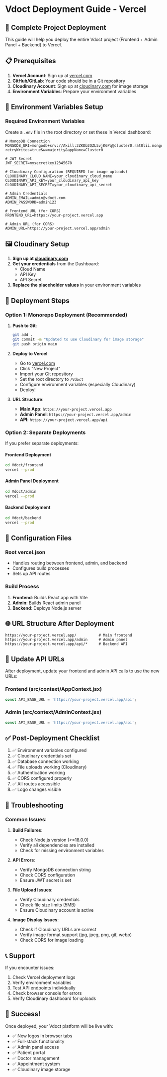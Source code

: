 # Vdoct Deployment Guide - Vercel

## 🚀 Complete Project Deployment

This guide will help you deploy the entire Vdoct project (Frontend + Admin Panel + Backend) to Vercel.

## 📋 Prerequisites

1. **Vercel Account**: Sign up at [vercel.com](https://vercel.com)
2. **GitHub/GitLab**: Your code should be in a Git repository
3. **Cloudinary Account**: Sign up at [cloudinary.com](https://cloudinary.com) for image storage
4. **Environment Variables**: Prepare your environment variables

## 🔧 Environment Variables Setup

### Required Environment Variables

Create a `.env` file in the root directory or set these in Vercel dashboard:

```env
# MongoDB Connection
MONGODB_URI=mongodb+srv://Akill:3ZKDb2QZL5vjK6Pq@cluster0.rat0lii.mongodb.net/?retryWrites=true&w=majority&appName=Cluster0

# JWT Secret
JWT_SECRET=mysecretkey12345678

# Cloudinary Configuration (REQUIRED for image uploads)
CLOUDINARY_CLOUD_NAME=your_cloudinary_cloud_name
CLOUDINARY_API_KEY=your_cloudinary_api_key
CLOUDINARY_API_SECRET=your_cloudinary_api_secret

# Admin Credentials
ADMIN_EMAIL=admin@vdoct.com
ADMIN_PASSWORD=admin123

# Frontend URL (for CORS)
FRONTEND_URL=https://your-project.vercel.app

# Admin URL (for CORS)
ADMIN_URL=https://your-project.vercel.app/admin
```

## 🖼️ Cloudinary Setup

1. **Sign up at [cloudinary.com](https://cloudinary.com)**
2. **Get your credentials** from the Dashboard:
   - Cloud Name
   - API Key
   - API Secret
3. **Replace the placeholder values** in your environment variables

## 🚀 Deployment Steps

### Option 1: Monorepo Deployment (Recommended)

1. **Push to Git**:
   ```bash
   git add .
   git commit -m "Updated to use Cloudinary for image storage"
   git push origin main
   ```

2. **Deploy to Vercel**:
   - Go to [vercel.com](https://vercel.com)
   - Click "New Project"
   - Import your Git repository
   - Set the root directory to `/Vdoct`
   - Configure environment variables (especially Cloudinary)
   - Deploy!

3. **URL Structure**:
   - **Main App**: `https://your-project.vercel.app`
   - **Admin Panel**: `https://your-project.vercel.app/admin`
   - **API**: `https://your-project.vercel.app/api`

### Option 2: Separate Deployments

If you prefer separate deployments:

#### Frontend Deployment
```bash
cd Vdoct/frontend
vercel --prod
```

#### Admin Panel Deployment
```bash
cd Vdoct/admin
vercel --prod
```

#### Backend Deployment
```bash
cd Vdoct/backend
vercel --prod
```

## 🔧 Configuration Files

### Root vercel.json
- Handles routing between frontend, admin, and backend
- Configures build processes
- Sets up API routes

### Build Process
1. **Frontend**: Builds React app with Vite
2. **Admin**: Builds React admin panel
3. **Backend**: Deploys Node.js server

## 🌐 URL Structure After Deployment

```
https://your-project.vercel.app/          # Main frontend
https://your-project.vercel.app/admin     # Admin panel
https://your-project.vercel.app/api/*     # Backend API
```

## 🔄 Update API URLs

After deployment, update your frontend and admin API calls to use the new URLs:

### Frontend (src/context/AppContext.jsx)
```javascript
const API_BASE_URL = 'https://your-project.vercel.app/api';
```

### Admin (src/context/AdminContext.jsx)
```javascript
const API_BASE_URL = 'https://your-project.vercel.app/api';
```

## ✅ Post-Deployment Checklist

1. ✅ Environment variables configured
2. ✅ Cloudinary credentials set
3. ✅ Database connection working
4. ✅ File uploads working (Cloudinary)
5. ✅ Authentication working
6. ✅ CORS configured properly
7. ✅ All routes accessible
8. ✅ Logo changes visible

## 🐛 Troubleshooting

### Common Issues:

1. **Build Failures**:
   - Check Node.js version (>=18.0.0)
   - Verify all dependencies are installed
   - Check for missing environment variables

2. **API Errors**:
   - Verify MongoDB connection string
   - Check CORS configuration
   - Ensure JWT secret is set

3. **File Upload Issues**:
   - Verify Cloudinary credentials
   - Check file size limits (5MB)
   - Ensure Cloudinary account is active

4. **Image Display Issues**:
   - Check if Cloudinary URLs are correct
   - Verify image format support (jpg, jpeg, png, gif, webp)
   - Check CORS for image loading

## 📞 Support

If you encounter issues:
1. Check Vercel deployment logs
2. Verify environment variables
3. Test API endpoints individually
4. Check browser console for errors
5. Verify Cloudinary dashboard for uploads

## 🎉 Success!

Once deployed, your Vdoct platform will be live with:
- ✅ New logos in browser tabs
- ✅ Full-stack functionality
- ✅ Admin panel access
- ✅ Patient portal
- ✅ Doctor management
- ✅ Appointment system
- ✅ Cloudinary image storage 